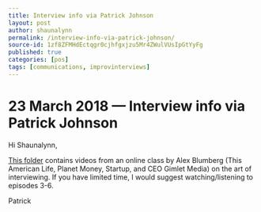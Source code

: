 ```yaml
---
title: Interview info via Patrick Johnson
layout: post
author: shaunalynn
permalink: /interview-info-via-patrick-johnson/
source-id: 1zf8ZFMHdEctqgr0cjhfgxjzu5Mr4ZWulVUsIpGtYyFg
published: true
categories: [pos]
tags: [communications, improvinterviews]
---
```


# 23 March 2018 — Interview info via Patrick Johnson

Hi Shaunalynn, 

[This folder](https://drive.google.com/drive/u/2/folders/0BwoFOvidzFNNQkU1M1VLT05IZDQ) contains videos from an online class by Alex Blumberg (This American Life, Planet Money, Startup, and CEO Gimlet Media) on the art of interviewing. If you have limited time, I would suggest watching/listening to episodes 3-6. 

Patrick